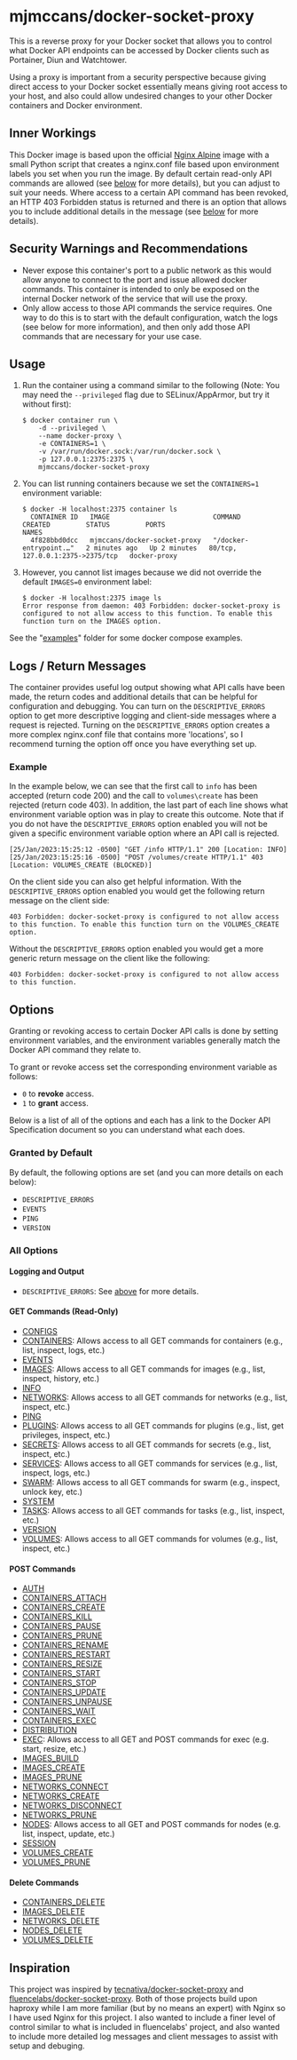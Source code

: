 # mjmccans/docker-socket-proxy

This is a reverse proxy for your Docker socket that allows you to control what Docker API endpoints can be accessed by Docker clients such as Portainer, Diun and Watchtower.

Using a proxy is important from a security perspective because giving direct access to your Docker socket essentially means giving root access to your host, and also could allow undesired changes to your other Docker containers and Docker environment.

## Inner Workings

This Docker image is based upon the official [Nginx Alpine](https://hub.docker.com/_/nginx) image with a small Python script that creates a nginx.conf file based upon environment labels you set when you run the image. By default certain read-only API commands are allowed (see [below](#granted-by-default) for more details), but you can adjust to suit your needs. Where access to a certain API command has been revoked, an HTTP 403 Forbidden status is returned and there is an option that allows you to include additional details in the message (see [below](#log-files--return-messages) for more details).

## Security Warnings and Recommendations

- Never expose this container's port to a public network as this would allow anyone to connect to the port and issue allowed docker commands. This container is intended to only be exposed on the internal Docker network of the service that will use the proxy.
- Only allow access to those API commands the service requires. One way to do this is to start with the default configuration, watch the logs (see below for more information), and then only add those API commands that are necessary for your use case.

## Usage

1.  Run the container using a command similar to the following (Note: You may need the `--privileged` flag due to SELinux/AppArmor, but try it without first):

        $ docker container run \
            -d --privileged \
            --name docker-proxy \
            -e CONTAINERS=1 \
            -v /var/run/docker.sock:/var/run/docker.sock \
            -p 127.0.0.1:2375:2375 \
            mjmccans/docker-socket-proxy

1.  You can list running containers because we set the `CONTAINERS=1` environment variable:

        $ docker -H localhost:2375 container ls
          CONTAINER ID   IMAGE                          COMMAND                  CREATED         STATUS         PORTS                              NAMES
          4f828bbd0dcc   mjmccans/docker-socket-proxy   "/docker-entrypoint.…"   2 minutes ago   Up 2 minutes   80/tcp, 127.0.0.1:2375->2375/tcp   docker-proxy

1.  However, you cannot list images because we did not override the default `IMAGES=0` environment label:

        $ docker -H localhost:2375 image ls
        Error response from daemon: 403 Forbidden: docker-socket-proxy is configured to not allow access to this function. To enable this function turn on the IMAGES option.

See the "[examples](./examples)" folder for some docker compose examples.

## Logs / Return Messages

The container provides useful log output showing what API calls have been made, the return codes and additional details that can be helpful for configuration and debugging. You can turn on the `DESCRIPTIVE_ERRORS` option to get more descriptive logging and client-side messages where a request is rejected. Turning on the `DESCRIPTIVE_ERRORS` option creates a more complex nginx.conf file that contains more 'locations', so I recommend turning the option off once you have everything set up.

### Example

In the example below, we can see that the first call to `info` has been accepted (return code 200) and the call to `volumes\create` has been rejected (return code 403). In addition, the last part of each line shows what environment variable option was in play to create this outcome. Note that if you do not have the `DESCRIPTIVE_ERRORS` option enabled you will not be given a specific environment variable option where an API call is rejected.

```
[25/Jan/2023:15:25:12 -0500] "GET /info HTTP/1.1" 200 [Location: INFO]
[25/Jan/2023:15:25:16 -0500] "POST /volumes/create HTTP/1.1" 403 [Location: VOLUMES_CREATE (BLOCKED)]
```

On the client side you can also get helpful information. With the `DESCRIPTIVE_ERRORS` option enabled you would get the following return message on the client side:
```
403 Forbidden: docker-socket-proxy is configured to not allow access to this function. To enable this function turn on the VOLUMES_CREATE option.
```

Without the `DESCRIPTIVE_ERRORS` option enabled you would get a more generic return message on the client like the following:
```
403 Forbidden: docker-socket-proxy is configured to not allow access to this function.
```

## Options

Granting or revoking access to certain Docker API calls is done by setting environment variables, and the environment variables generally match the Docker API command they relate to. 

To grant or revoke access set the corresponding environment variable as follows:

- `0` to **revoke** access.
- `1` to **grant** access.

Below is a list of all of the options and each has a link to the Docker API Specification document so you can understand what each does.

### Granted by Default

By default, the following options are set (and you can more details on each below):

- `DESCRIPTIVE_ERRORS`
- `EVENTS`
- `PING`
- `VERSION`  

### All Options

#### Logging and Output

- `DESCRIPTIVE_ERRORS`: See [above](#log-files--return-messages) for more details.

#### GET Commands (Read-Only)

- [CONFIGS](https://docs.docker.com/engine/api/v1.41/#tag/Config)
- [CONTAINERS](https://docs.docker.com/engine/api/v1.41/#tag/Container/operation/ContainerCreate): Allows access to all GET commands for containers (e.g., list, inspect, logs, etc.)
- [EVENTS](https://docs.docker.com/engine/api/v1.41/#tag/System/operation/SystemEvents)
- [IMAGES](https://docs.docker.com/engine/api/v1.41/#tag/Image): Allows access to all GET commands for images (e.g., list, inspect, history, etc.)
- [INFO](https://docs.docker.com/engine/api/v1.41/#tag/System/operation/SystemInfo)
- [NETWORKS](https://docs.docker.com/engine/api/v1.41/#tag/Network): Allows access to all GET commands for networks (e.g., list, inspect, etc.)
- [PING](https://docs.docker.com/engine/api/v1.41/#tag/System/operation/SystemPing)
- [PLUGINS](https://docs.docker.com/engine/api/v1.41/#tag/Plugin): Allows access to all GET commands for plugins (e.g., list, get privileges, inspect, etc.)
- [SECRETS](https://docs.docker.com/engine/api/v1.41/#tag/Secret): Allows access to all GET commands for secrets (e.g., list, inspect, etc.)
- [SERVICES](https://docs.docker.com/engine/api/v1.41/#tag/Service): Allows access to all GET commands for services (e.g., list, inspect, logs, etc.)
- [SWARM](https://docs.docker.com/engine/api/v1.41/#tag/Swarm): Allows access to all GET commands for swarm (e.g., inspect, unlock key, etc.)
- [SYSTEM](https://docs.docker.com/engine/api/v1.41/#tag/System/operation/SystemDataUsage)
- [TASKS](https://docs.docker.com/engine/api/v1.41/#tag/Task): Allows access to all GET commands for tasks (e.g., list, inspect, etc.)
- [VERSION](https://docs.docker.com/engine/api/v1.41/#tag/System/operation/SystemVersion)
- [VOLUMES](https://docs.docker.com/engine/api/v1.41/#tag/Volume): Allows access to all GET commands for volumes (e.g., list, inspect, etc.)

#### POST Commands

- [AUTH](https://docs.docker.com/engine/api/v1.41/#section/Authentication)
- [CONTAINERS_ATTACH](https://docs.docker.com/engine/api/v1.41/#tag/Container/operation/ContainerAttach)
- [CONTAINERS_CREATE](https://docs.docker.com/engine/api/v1.41/#tag/Container/operation/ContainerCreate)
- [CONTAINERS_KILL](https://docs.docker.com/engine/api/v1.41/#tag/Container/operation/ContainerKill)
- [CONTAINERS_PAUSE](https://docs.docker.com/engine/api/v1.41/#tag/Container/operation/ContainerPause)
- [CONTAINERS_PRUNE](https://docs.docker.com/engine/api/v1.41/#tag/Container/operation/ContainerPrune)
- [CONTAINERS_RENAME](https://docs.docker.com/engine/api/v1.41/#tag/Container/operation/ContainerRename)
- [CONTAINERS_RESTART](https://docs.docker.com/engine/api/v1.41/#tag/Container/operation/ContainerRestart)
- [CONTAINERS_RESIZE](https://docs.docker.com/engine/api/v1.41/#tag/Container/operation/ContainerResize)
- [CONTAINERS_START](https://docs.docker.com/engine/api/v1.41/#tag/Container/operation/ContainerStart)
- [CONTAINERS_STOP](https://docs.docker.com/engine/api/v1.41/#tag/Container/operation/ContainerStop)
- [CONTAINERS_UPDATE](https://docs.docker.com/engine/api/v1.41/#tag/Container/operation/ContainerUpdate)
- [CONTAINERS_UNPAUSE](https://docs.docker.com/engine/api/v1.41/#tag/Container/operation/ContainerUnpause)
- [CONTAINERS_WAIT](https://docs.docker.com/engine/api/v1.41/#tag/Container/operation/ContainerWait)
- [CONTAINERS_EXEC](https://docs.docker.com/engine/api/v1.41/#tag/Exec/operation/ContainerExec)
- [DISTRIBUTION](https://docs.docker.com/engine/api/v1.41/#tag/Distribution)
- [EXEC](https://docs.docker.com/engine/api/v1.41/#tag/Exec/operation/ContainerExec): Allows access to all GET and POST commands for exec (e.g. start, resize, etc.)
- [IMAGES_BUILD](https://docs.docker.com/engine/api/v1.41/#tag/Image/operation/ImageBuild)
- [IMAGES_CREATE](https://docs.docker.com/engine/api/v1.41/#tag/Image/operation/ImageCreate)
- [IMAGES_PRUNE](https://docs.docker.com/engine/api/v1.41/#tag/Image/operation/ImagePrune)
- [NETWORKS_CONNECT](https://docs.docker.com/engine/api/v1.41/#tag/Network/operation/NetworkConnect)
- [NETWORKS_CREATE](https://docs.docker.com/engine/api/v1.41/#tag/Network/operation/NetworkCreate)
- [NETWORKS_DISCONNECT](https://docs.docker.com/engine/api/v1.41/#tag/Network/operation/NetworkDisconnect)
- [NETWORKS_PRUNE](https://docs.docker.com/engine/api/v1.41/#tag/Network/operation/NetworkPrune)
- [NODES](https://docs.docker.com/engine/api/v1.41/#tag/Node): Allows access to all GET and POST commands for nodes (e.g. list, inspect, update, etc.)
- [SESSION](https://docs.docker.com/engine/api/v1.41/#tag/Session)
- [VOLUMES_CREATE](https://docs.docker.com/engine/api/v1.41/#tag/Volume/operation/VolumeCreate)
- [VOLUMES_PRUNE](https://docs.docker.com/engine/api/v1.41/#tag/Volume/operation/VolumePrune)

#### Delete Commands

- [CONTAINERS_DELETE](https://docs.docker.com/engine/api/v1.41/#tag/Container/operation/ContainerDelete)
- [IMAGES_DELETE](https://docs.docker.com/engine/api/v1.41/#tag/Image/operation/ImageDelete)
- [NETWORKS_DELETE](https://docs.docker.com/engine/api/v1.41/#tag/Network/operation/NetworkDelete)
- [NODES_DELETE](https://docs.docker.com/engine/api/v1.41/#tag/Node/operation/NodeDelete)
- [VOLUMES_DELETE](https://docs.docker.com/engine/api/v1.41/#tag/Volume/operation/VolumeDelete)

## Inspiration

This project was inspired by [tecnativa/docker-socket-proxy](https://github.com/Tecnativa/docker-socket-proxy) and [fluencelabs/docker-socket-proxy](https://github.com/fluencelabs/docker-socket-proxy). Both of those projects build upon haproxy while I am more familiar (but by no means an expert) with Nginx so I have used Nginx for this project. I also wanted to include a finer level of control similar to what is included in fluencelabs' project, and also wanted to include more detailed log messages and client messages to assist with setup and debuging.